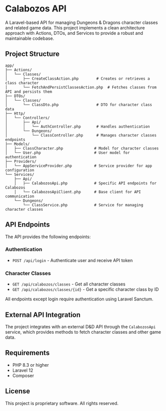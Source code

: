 # Calabozos API

A Laravel-based API for managing Dungeons & Dragons character classes and related game data. This project implements a clean architecture approach with Actions, DTOs, and Services to provide a robust and maintainable codebase.

## Project Structure

```
app/
├── Actions/
│   └── Classes/
│       ├── CreateClassAction.php        # Creates or retrieves a class character
│       └── FetchAndPersistClassesAction.php  # Fetches classes from API and persists them
├── DTOs/
│   └── Classes/
│       └── ClassDto.php                 # DTO for character class data
├── Http/
│   └── Controllers/
│       ├── Api/
│       │   └── AuthController.php       # Handles authentication
│       └── Dungeons/
│           └── ClassController.php      # Manages character classes endpoints
├── Models/
│   ├── ClassCharacter.php              # Model for character classes
│   └── User.php                        # User model for authentication
├── Providers/
│   └── AppServiceProvider.php          # Service provider for app configuration
└── Services/
    ├── Api/
    │   ├── CalabozosApi.php            # Specific API endpoints for Calabozos
    │   └── CalabozosApiClient.php      # Base client for API communication
    └── Dungeons/
        └── ClassService.php            # Service for managing character classes
```

## API Endpoints

The API provides the following endpoints:

### Authentication
- `POST /api/login` - Authenticate user and receive API token

### Character Classes
- `GET /api/calabozos/classes` - Get all character classes
- `GET /api/calabozos/classes/{id}` - Get a specific character class by ID

All endpoints except login require authentication using Laravel Sanctum.

## External API Integration

The project integrates with an external D&D API through the `CalabozosApi` service, which provides methods to fetch character classes and other game data.

## Requirements

- PHP 8.3 or higher
- Laravel 12
- Composer

## License

This project is proprietary software. All rights reserved.
